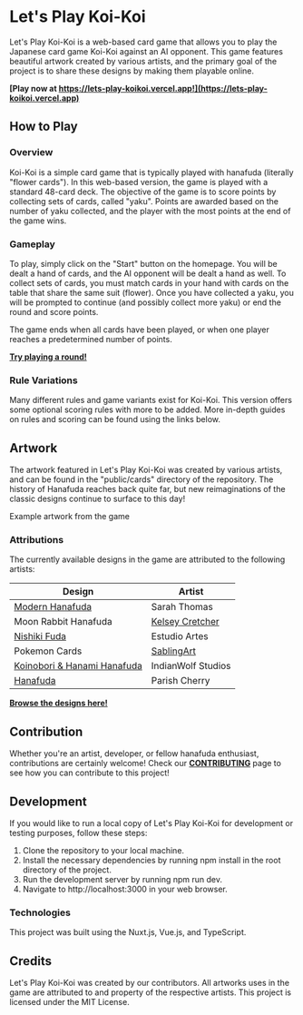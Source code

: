 # Let's Play Koi-Koi

Let's Play Koi-Koi is a web-based card game that allows you to play the Japanese card game Koi-Koi against an AI opponent. This game features beautiful artwork created by various artists, and the primary goal of the project is to share these designs by making them playable online.

**[Play now at https://lets-play-koikoi.vercel.app!](https://lets-play-koikoi.vercel.app)**

## How to Play

### Overview
Koi-Koi is a simple card game that is typically played with hanafuda (literally "flower cards"). In this web-based version, the game is played with a standard 48-card deck. The objective of the game is to score points by collecting sets of cards, called "yaku". Points are awarded based on the number of yaku collected, and the player with the most points at the end of the game wins.

### Gameplay
To play, simply click on the "Start" button on the homepage. You will be dealt a hand of cards, and the AI opponent will be dealt a hand as well. To collect sets of cards, you must match cards in your hand with cards on the table that share the same suit (flower). Once you have collected a yaku, you will be prompted to continue (and possibly collect more yaku) or end the round and score points.

The game ends when all cards have been played, or when one player reaches a predetermined number of points.

**[Try playing a round!](https://lets-play-koikoi.vercel.app)**

### Rule Variations
Many different rules and game variants exist for Koi-Koi. This version offers some optional scoring rules with more to be added. More in-depth guides on rules and scoring can be found using the links below.


## Artwork
The artwork featured in Let's Play Koi-Koi was created by various artists, and can be found in the "public/cards" directory of the repository. The history of Hanafuda reaches back quite far, but new reimaginations of the classic designs continue to surface to this day!

Example artwork from the game

### Attributions
The currently available designs in the game are attributed to the following artists:

|Design|Artist|
|---|---|
|[Modern Hanafuda](http://www.modernhanafuda.net)|Sarah Thomas|
|Moon Rabbit Hanafuda|[Kelsey Cretcher](https://www.deviantart.com/kcretcher)|
|[Nishiki Fuda](https://nishikie.stores.jp/)|Estudio Artes|
|Pokemon Cards|[SablingArt](https://sablingart.tumblr.com/)|
|[Koinobori & Hanami Hanafuda](https://indianwolfstudios.com/shop/)|IndianWolf Studios|
|[Hanafuda](https://parishcherry.com/hanafuda)|Parish Cherry|

**[Browse the designs here!](https://lets-play-koikoi.vercel.app/hanafuda-gallery)**

## Contribution
Whether you're an artist, developer, or fellow hanafuda enthusiast, contributions are certainly welcome! Check our **[CONTRIBUTING](CONTRIBUTING.md)** page to see how you can contribute to this project!


## Development
If you would like to run a local copy of Let's Play Koi-Koi for development or testing purposes, follow these steps:

1. Clone the repository to your local machine.
2. Install the necessary dependencies by running npm install in the root directory of the project.
3. Run the development server by running npm run dev.
4. Navigate to http://localhost:3000 in your web browser.

### Technologies
This project was built using the Nuxt.js, Vue.js, and TypeScript.


## Credits
Let's Play Koi-Koi was created by our contributors. All artworks uses in the game are attributed to and property of the respective artists. This project is licensed under the MIT License.


